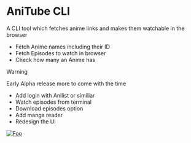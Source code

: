 # AniTube CLI
A CLI tool which fetches anime links and makes them watchable in the browser

- Fetch Anime names including their ID
- Fetch Episodes to watch in browser
- Check how many an Anime has


> [!WARNING]  
> Early Alpha release more to come with the time
>
> - Add login with Anilist or similiar
> - Watch episodes from terminal
> - Download episodes option
> - Add manga reader
> - Redesign the UI


[![Foo](https://cdn.jsdelivr.net/npm/@intergrav/devins-badges@3/assets/cozy/documentation/ghpages_64h.png)](anitube-docs.vercel.app/)
